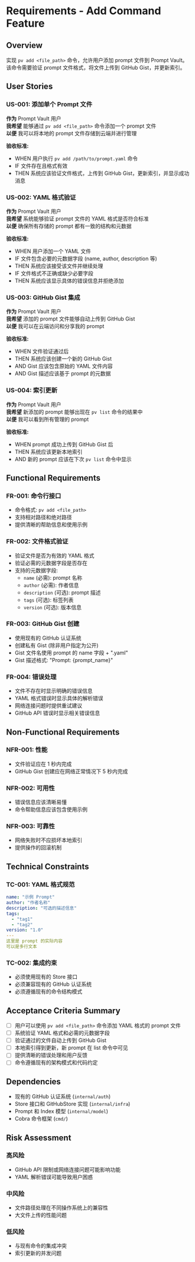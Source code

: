 # Requirements - Add Command Feature

## Overview

实现 `pv add <file_path>` 命令，允许用户添加 prompt 文件到 Prompt Vault。该命令需要验证 prompt 文件格式，将文件上传到 GitHub Gist，并更新索引。

## User Stories

### US-001: 添加单个 Prompt 文件
**作为** Prompt Vault 用户  
**我希望** 能够通过 `pv add <file_path>` 命令添加一个 prompt 文件  
**以便** 我可以将本地的 prompt 文件存储到云端并进行管理  

**验收标准:**
- WHEN 用户执行 `pv add /path/to/prompt.yaml` 命令
- IF 文件存在且格式有效
- THEN 系统应该验证文件格式，上传到 GitHub Gist，更新索引，并显示成功消息

### US-002: YAML 格式验证
**作为** Prompt Vault 用户  
**我希望** 系统能够验证 prompt 文件的 YAML 格式是否符合标准  
**以便** 确保所有存储的 prompt 都有一致的结构和元数据  

**验收标准:**
- WHEN 用户添加一个 YAML 文件
- IF 文件包含必要的元数据字段 (name, author, description 等)
- THEN 系统应该接受该文件并继续处理
- IF 文件格式不正确或缺少必要字段
- THEN 系统应该显示具体的错误信息并拒绝添加

### US-003: GitHub Gist 集成
**作为** Prompt Vault 用户  
**我希望** 添加的 prompt 文件能够自动上传到 GitHub Gist  
**以便** 我可以在云端访问和分享我的 prompt  

**验收标准:**
- WHEN 文件验证通过后
- THEN 系统应该创建一个新的 GitHub Gist
- AND Gist 应该包含原始的 YAML 文件内容
- AND Gist 描述应该基于 prompt 的元数据

### US-004: 索引更新
**作为** Prompt Vault 用户  
**我希望** 新添加的 prompt 能够出现在 `pv list` 命令的结果中  
**以便** 我可以看到所有管理的 prompt  

**验收标准:**
- WHEN prompt 成功上传到 GitHub Gist 后
- THEN 系统应该更新本地索引
- AND 新的 prompt 应该在下次 `pv list` 命令中显示

## Functional Requirements

### FR-001: 命令行接口
- 命令格式: `pv add <file_path>`
- 支持相对路径和绝对路径
- 提供清晰的帮助信息和使用示例

### FR-002: 文件格式验证
- 验证文件是否为有效的 YAML 格式
- 验证必需的元数据字段是否存在
- 支持的元数据字段:
  - `name` (必需): prompt 名称
  - `author` (必需): 作者信息
  - `description` (可选): prompt 描述
  - `tags` (可选): 标签列表
  - `version` (可选): 版本信息

### FR-003: GitHub Gist 创建
- 使用现有的 GitHub 认证系统
- 创建私有 Gist (除非用户指定为公开)
- Gist 文件名使用 prompt 的 name 字段 + ".yaml"
- Gist 描述格式: "Prompt: {prompt_name}"

### FR-004: 错误处理
- 文件不存在时显示明确的错误信息
- YAML 格式错误时显示具体的解析错误
- 网络连接问题时提供重试建议
- GitHub API 错误时显示相关错误信息

## Non-Functional Requirements

### NFR-001: 性能
- 文件验证应在 1 秒内完成
- GitHub Gist 创建应在网络正常情况下 5 秒内完成

### NFR-002: 可用性
- 错误信息应该清晰易懂
- 命令帮助信息应该包含使用示例

### NFR-003: 可靠性
- 网络失败时不应损坏本地索引
- 提供操作的回滚机制

## Technical Constraints

### TC-001: YAML 格式规范
```yaml
name: "示例 Prompt"
author: "作者名称"
description: "可选的描述信息"
tags: 
  - "tag1"
  - "tag2"
version: "1.0"
---
这里是 prompt 的实际内容
可以是多行文本
```

### TC-002: 集成约束
- 必须使用现有的 Store 接口
- 必须兼容现有的 GitHub 认证系统
- 必须遵循现有的命令结构模式

## Acceptance Criteria Summary

- [ ] 用户可以使用 `pv add <file_path>` 命令添加 YAML 格式的 prompt 文件
- [ ] 系统验证 YAML 格式和必需的元数据字段  
- [ ] 验证通过的文件自动上传到 GitHub Gist
- [ ] 本地索引得到更新，新 prompt 在 list 命令中可见
- [ ] 提供清晰的错误处理和用户反馈
- [ ] 命令遵循现有的架构模式和代码约定

## Dependencies

- 现有的 GitHub 认证系统 (`internal/auth`)
- Store 接口和 GitHubStore 实现 (`internal/infra`)
- Prompt 和 Index 模型 (`internal/model`)
- Cobra 命令框架 (`cmd/`)

## Risk Assessment

### 高风险
- GitHub API 限制或网络连接问题可能影响功能
- YAML 解析错误可能导致用户困惑

### 中风险  
- 文件路径处理在不同操作系统上的兼容性
- 大文件上传的性能问题

### 低风险
- 与现有命令的集成冲突
- 索引更新的并发问题